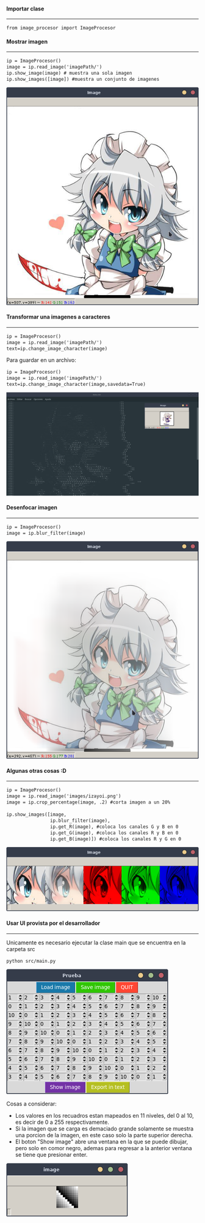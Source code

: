 #### Importar clase

---
~~~
from image_procesor import ImageProcesor
~~~

#### Mostrar imagen

---

~~~
ip = ImageProcesor()
image = ip.read_image('imagePath/')
ip.show_image(image) # muestra una sola imagen
ip.show_images([image]) #muestra un conjunto de imagenes
~~~

![imagen 1](src/images/Captura%20de%20pantalla_2020-06-20_08-48-56.png)

#### Transformar una imagenes a caracteres

---

~~~
ip = ImageProcesor()
image = ip.read_image('imagePath/')
text=ip.change_image_character(image)
~~~

Para guardar en un archivo:

~~~
ip = ImageProcesor()
image = ip.read_image('imagePath/')
text=ip.change_image_character(image,savedata=True)
~~~

![imagen 1](src/images/Captura%20de%20pantalla_2020-06-18_21-33-39.png)

#### Desenfocar imagen

---

~~~
ip = ImageProcesor()
image = ip.blur_filter(image)
~~~


![imagen 1](src/images/Captura%20de%20pantalla_2020-06-19_09-53-08.png)

#### Algunas otras cosas :D

---

~~~
ip = ImageProcesor()
image = ip.read_image('images/izayoi.png')
image = ip.crop_percentage(image, .2) #corta imagen a un 20%

ip.show_images([image,
                ip.blur_filter(image), 
                ip.get_R(image), #coloca los canales G y B en 0
                ip.get_G(image), #coloca los canales R y B en 0
                ip.get_B(image)]) #coloca los canales R y G en 0
~~~

![imagen 1](src/images/Captura%20de%20pantalla_2020-06-20_08-33-56.png)

#### Usar UI provista por el desarrollador

---

Unicamente es necesario ejecutar la clase main que se encuentra en la carpeta src
~~~
python src/main.py
~~~

![imagen 1](src/images/Captura%20UI.png)

Cosas a considerar:
- Los valores en los recuadros estan mapeados en 11 niveles, del 0 al 10, es decir de 0 a 255 respectivamente.
- Si la imagen que se carga es demaciado grande solamente se muestra una porcion de la imagen, en este caso solo la parte superior derecha.
- El boton "Show image" abre una ventana en la que se puede dibujar, pero solo en comor negro, ademas para regresar a la anterior ventana se tiene que presionar enter.


![imagen 1](src/images/Captura.png)

